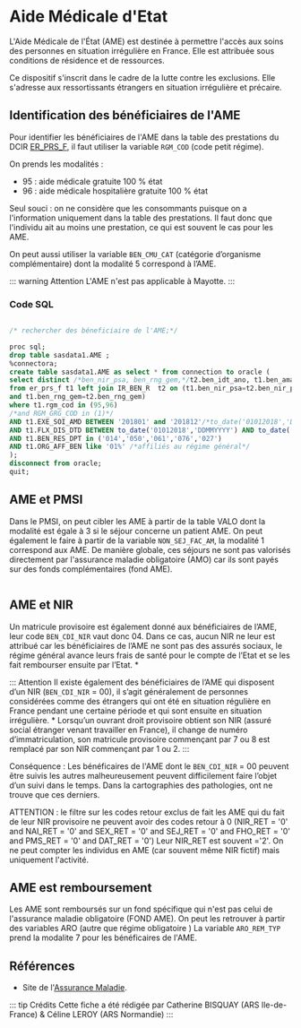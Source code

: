 # Aide Médicale d'Etat
<!-- SPDX-License-Identifier: MPL-2.0 -->

L'Aide Médicale de l'État (AME) est destinée à permettre l'accès aux soins des personnes en situation irrégulière en France. 
Elle est attribuée sous conditions de résidence et de ressources.

Ce dispositif s'inscrit dans le cadre de la lutte contre les exclusions. 
Elle s'adresse aux ressortissants étrangers en situation irrégulière et précaire.


## Identification des bénéficiaires de l'AME

Pour identifier les bénéficiaires de l'AME dans la table des prestations du DCIR [ER_PRS_F](../tables/DCIR/ER_PRS_F.md),
 il faut utiliser la variable `RGM_COD` (code petit régime). 

On prends les modalités : 
- 95 : aide médicale gratuite 100 % état
- 96 : aide médicale hospitalière gratuite 100 % état

Seul souci : on ne considère que les consommants puisque on a l'information uniquement dans la table des prestations. 
Il faut donc que l'individu ait au moins une prestation, ce qui est souvent le cas pour les AME. 

On peut aussi utiliser la variable `BEN_CMU_CAT` (catégorie d’organisme complémentaire) dont la modalité 5 correspond à l’AME.

::: warning Attention
L'AME n'est pas applicable à Mayotte.
:::

### Code SQL 
```sql

/* rechercher des béneficiaire de l'AME;*/

proc sql;
drop table sasdata1.AME ;
%connectora;
create table sasdata1.AME as select * from connection to oracle (
select distinct /*ben_nir_psa, ben_rng_gem,*/t2.ben_idt_ano, t1.ben_ama_cod, t1.ben_sex_cod
from er_prs_f t1 left join IR_BEN_R  t2 on (t1.ben_nir_psa=t2.ben_nir_psa
and t1.ben_rng_gem=t2.ben_rng_gem)
where t1.rgm_cod in (95,96)
/*and RGM_GRG_COD in (1)*/
AND t1.EXE_SOI_AMD BETWEEN '201801' and '201812'/*to_date('01012018','DDMMYYYY') AND to_date('31122018','DDMMYYYY')*/
AND t1.FLX_DIS_DTD BETWEEN to_date('01012018','DDMMYYYY') AND to_date('31032019','DDMMYYYY')
AND t1.BEN_RES_DPT in ('014','050','061','076','027')
AND t1.ORG_AFF_BEN like '01%' /*affiliés au régime général*/
);
disconnect from oracle;
quit;

```
## AME et PMSI 

Dans le PMSI, on peut cibler les AME à partir de la table VALO  dont la modalité est égale à 3 si le séjour concerne un patient AME. 
On peut également le faire à partir de la variable `NON_SEJ_FAC_AM`, la modalité 1 correspond aux AME.
De manière globale, ces séjours ne sont pas valorisés directement par l'assurance maladie obligatoire (AMO) car ils sont payés sur des fonds complémentaires (fond AME).


```sql

```

## AME et NIR 

Un matricule provisoire est également donné aux bénéficiaires de l’AME, leur code `BEN_CDI_NIR` vaut donc 04. 
Dans ce cas, aucun NIR ne leur est attribué car les bénéficiaires de l’AME ne sont pas des assurés sociaux, le régime général avance leurs frais de santé pour le compte de l’Etat et se les fait rembourser ensuite par l’Etat. *

::: Attention 
Il existe également des bénéficiaires de l’AME qui disposent d’un NIR (`BEN_CDI_NIR` = 00), il s’agit généralement de personnes considérées comme des étrangers qui ont été en situation régulière en France pendant une certaine période et qui sont ensuite en situation irrégulière. *
Lorsqu’un ouvrant droit provisoire obtient son NIR (assuré social étranger venant travailler en France), il change de numéro d’immatriculation, son matricule provisoire commençant par 7 ou 8 est remplacé par son NIR commençant par 1 ou 2. 
:::

Conséquence : Les bénéficaires de l'AME dont le `BEN_CDI_NIR` = 00 peuvent être suivis les autres malheureusement peuvent difficilement faire l’objet d’un suivi dans le temps.
Dans la cartographies des pathologies, ont ne trouve que ces derniers.

ATTENTION : le filtre sur les codes retour exclus de fait les AME qui du fait de leur NIR provisoire ne peuvent avoir des codes retour à 0 (NIR_RET = '0' and NAI_RET = '0' and SEX_RET = '0' and SEJ_RET = '0' and FHO_RET = '0'  and PMS_RET = '0' and DAT_RET = '0')
Leur NIR_RET est souvent ='2'. 
On ne peut compter les individus en AME (car souvent même NIR fictif) mais uniquement l'activité. 


## AME est remboursement 

Les AME sont remboursés sur un fond spécifique qui n'est pas celui de l'assurance maladie obligatoire (FOND AME). On peut les retrouver à partir des variables ARO (autre que régime obligatoire )
La variable `ARO_REM_TYP` prend la modalite 7 pour les bénéficaires de l'AME.


## Références

- Site de l'[Assurance Maladie](https://www.ameli.fr/assure/droits-demarches/situations-particulieres/situation-irreguliere-ame).

::: tip Crédits
Cette fiche a été rédigée par Catherine BISQUAY (ARS Ile-de-France) & Céline LEROY (ARS Normandie)
:::

